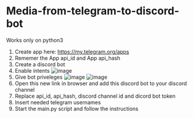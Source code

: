 # Media-from-telegram-to-discord-bot
Works only on python3
1. Create app here: https://my.telegram.org/apps
2. Rememer the App api_id and App api_hash
3. Create a discord bot 
4. Enable intents ![image](https://user-images.githubusercontent.com/76446256/196537737-7da0ec5d-d6b9-4638-8c33-d21c253da82d.png)
5. Give bot priveleges ![image](https://user-images.githubusercontent.com/76446256/196538085-350f5e93-18e8-494c-ae61-596fb826bf5c.png) 
![image](https://user-images.githubusercontent.com/76446256/196538248-5c2cb81c-8b7a-496c-abcd-475d59304e0b.png)
6. Open this new link in browser and add this discord bot to your discord channel
7. Replace api_id, api_hash, discord channel id and dicord bot token
8. Insert needed telegram usernames 
9. Start the main.py script and follow the instructions

